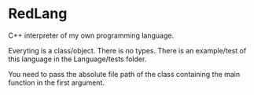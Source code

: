 # RedLang

C++ interpreter of my own programming language.

Everyting is a class/object.
There is no types.
There is an example/test of this language in the Language/tests folder.

You need to pass the absolute file path of the class containing the main function in the first argument.